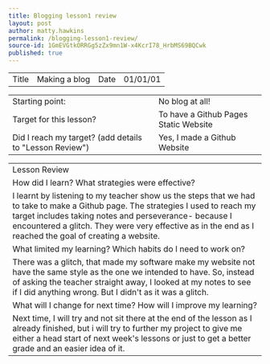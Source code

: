 ```yaml
---
title: Blogging lesson1 review
layout: post
author: matty.hawkins
permalink: /blogging-lesson1-review/
source-id: 1GmEVGtkORRGg5zZx9mn1W-x4KcrI78_HrbMS69BQCwk
published: true
---
```

<table>
  <tr>
    <td>Title</td>
    <td>Making a blog</td>
    <td>Date</td>
    <td>01/01/01</td>
  </tr>
</table>


<table>
  <tr>
    <td>Starting point:</td>
    <td>No blog at all!</td>
  </tr>
  <tr>
    <td>Target for this lesson?</td>
    <td>To have a Github Pages Static Website</td>
  </tr>
  <tr>
    <td>Did I reach my target? 
(add details to "Lesson Review")</td>
    <td> Yes, I made a Github Website</td>
  </tr>
</table>


<table>
  <tr>
    <td>Lesson Review</td>
  </tr>
  <tr>
    <td>How did I learn? What strategies were effective? </td>
  </tr>
  <tr>
    <td>I learnt by listening to my teacher show us the steps that we had to take to make a Github page. The strategies I used to reach my target includes taking notes and perseverance- because I encountered a glitch. They were very effective as in the end as I reached the goal of creating a website. </td>
  </tr>
  <tr>
    <td>What limited my learning? Which habits do I need to work on? </td>
  </tr>
  <tr>
    <td>There was a glitch, that made my software make my website not have the same style as the one we intended to have. So, instead of asking the teacher straight away, I looked at my notes to see if I did anything wrong. But I didn't as it was a glitch. </td>
  </tr>
  <tr>
    <td>What will I change for next time? How will I improve my learning?</td>
  </tr>
  <tr>
    <td>Next time, I will try and not sit there at the end of the lesson as I already finished, but i will try to further my project to give me either a head start of next week's lessons or just to get a better grade and an easier idea of it.</td>
  </tr>
</table>


